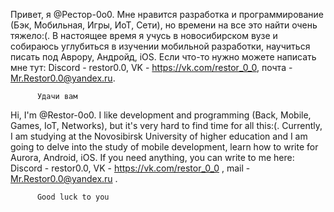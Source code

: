 
Привет, я @Рестор-0o0.
Мне нравится разработка и программирование 
(Бэк, Мобильная, Игры, ИоТ, Сети),
но времени на все это найти очень тяжело:(.
В настоящее время я учусь в новосибирском вузе
и собираюсь углубиться в изучении мобильной разработки, 
научиться писать под Аврору, Андройд, iOS.
Если что-то нужно можете написать мне тут: 
  Discord - restor0.0, 
  VK - https://vk.com/restor_0_0, 
  почта - Mr.Restor0.0@yandex.ru. 
  
          Удачи вам



  
Hi, I'm @Restor-0o0. 
I like development and programming 
(Back, Mobile, Games, IoT, Networks), 
but it's very hard to find time for all this:(. 
Currently, I am studying at the Novosibirsk University of higher education 
and I am going to delve into the study of mobile development, 
learn how to write for Aurora, Android, iOS.
If you need anything, you can write to me here: 
  Discord - restor0.0, 
  VK - https://vk.com/restor_0_0 , 
  mail - Mr.Restor0.0@yandex.ru . 
  
          Good luck to you

